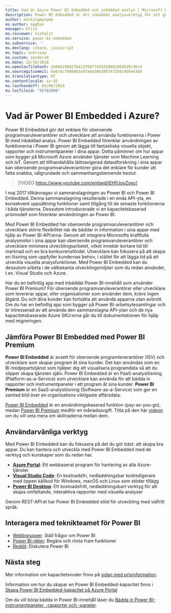 ```yaml
---
title: Vad är Azure Power BI Embedded och inbäddad analys | Microsoft Docs
description: Power BI Embedded är ett inbäddat analysverktyg för att göra det enklare för oberoende programvaruleverantörer och utvecklare att använda funktionerna i Power BI och hjälper dem att snabbt lägga till fantastiska visuella objekt, rapporter och instrumentpaneler i deras appar. Lär dig hur du använder inbäddad analysprogramvara, inbäddade analysverktyg eller inbäddade business intelligence-verktyg med Power BI Embedded.
author: markingmyname
ms.author: maghan
manager: kfile
ms.reviewer: nishalit
ms.service: power-bi-embedded
ms.subservice: ''
ms.devlang: csharp, javascript
ms.topic: overview
ms.custom: seodec18
ms.date: 12/10/2018
ms.openlocfilehash: 2e60d29602fb412f66f74d5258081003610c30cd
ms.sourcegitcommit: 0abcbc7898463adfa6e50b348747256c4b94e360
ms.translationtype: HT
ms.contentlocale: sv-SE
ms.lasthandoff: 02/06/2019
ms.locfileid: "55762086"
---
```

# <a name="what-is-power-bi-embedded-in-azure"></a>Vad är Power BI Embedded i Azure?

Power BI Embedded gör det enklare för oberoende programvaruleverantörer och utvecklare att använda funktionerna i Power BI med inbäddad analys. Power BI Embedded förenklar användningen av funktionerna i Power BI genom att lägga till fantastiska visuella objekt, rapporter och instrumentpaneler i dina appar. Detta påminner om hur appar som bygger på Microsoft Azure använder tjänster som Machine Learning och IoT. Genom att tillhandahålla lättnavigerad datautforskning i sina appar kan oberoende programvaruleverantörer göra det enklare för kunder att fatta snabba, välgrundade och sammanhangsberoende beslut.

> [!VIDEO https://www.youtube.com/embed/iEHfUuoZseo]

I maj 2017 tillkännagav vi sammanslagningen av Power BI och Power BI Embedded. Denna sammanslagning resulterade i en enda API-yta, en konsekvent uppsättning funktioner samt tillgång till de senaste funktionerna i båda tjänsterna. Dessutom introducerade vi en kapacitetsbaserad prismodell som förenklar användningen av Power BI.

Med Power BI Embedded har oberoende programvaruleverantörer och utvecklare större flexibilitet när de bäddar in information i sina appar med hjälp av Power BI-API:erna. Genom att integrera Microsofts kraftfulla analysmotor i sina appar kan oberoende programvaruleverantörer och utvecklare minimera utvecklingsarbetet, vilket innebär kortare tid till marknad och en bra konkurrensfördel. Utvecklare kan fokusera på att skapa en lösning som uppfyller kundernas behov, i stället för att lägga tid på att utveckla visuella analysfunktioner. Med Power BI Embedded kan du dessutom arbeta i de välbekanta utvecklingsmiljöer som du redan använder, t.ex. Visual Studio och Azure.

Har du en befintlig app med inbäddat Power BI-innehåll som använder Power BI Premium? För oberoende programvaruleverantörer eller utvecklare som levererar appar, eller organisationer som använder dem, krävs ingen åtgärd. Du och dina kunder kan fortsätta att använda apparna utan avbrott. Om du har en befintlig app som bygger på Power BI-arbetsytesamlingar och är intresserad av att använda den sammanslagna API-ytan och de nya kapacitetsbaserade Azure SKU:erna går du till dokumentationen för hjälp med migreringen.

## <a name="comparing-power-bi-embedded-with-power-bi-premium"></a>Jämföra Power BI Embedded med Power BI Premium

**Power BI Embedded** är avsett för oberoende programleverantörer (ISV) och utvecklare som skapar program åt sina kunder. Det kan användas som en BI-tredjepartstjänst som hjälper dig att visualisera programdata så att du slipper skapa tjänsten själv. Power BI Embedded är en PaaS-analyslösning (Platform-as-a-Service) som utvecklare kan använda för att bädda in rapporter och instrumentpaneler i ett program åt sina kunder. **Power BI Premium** är en SaaS-analyslösning (Software-as-a-Service) som ger en samlad bild över en organisations viktigaste affärsdata. 

[Power BI Embedded](https://azure.microsoft.com/pricing/details/power-bi-embedded/) är en användningsbaserad funktion (pay-as-you-go), medan [Power BI Premium](https://powerbi.microsoft.com/calculator/) medför en månadsavgift. Titta på den här [videon](https://www.youtube.com/watch?v=0y2oJikC6Xc&t=0s&list=PLv2BtOtLblH1dQPV49Ni12olDcUoW-GEl&index=3) om du vill veta mera om skillnaderna mellan dem.

## <a name="easy-to-use-tools"></a>Användarvänliga verktyg

Med Power BI Embedded kan du fokusera på det du gör bäst: att skapa bra appar. Du kan hantera och utveckla med Power BI Embedded med de verktyg och kunskaper som du redan har.

* [**Azure Portal**](https://portal.azure.com/): Ett webbaserat program för hantering av alla Azure-tjänster
* [**Visual Studio Code**](https://code.visualstudio.com/docs): En kostnadsfri, nedladdningsbar kodredigerare med öppen källkod för Windows, macOS och Linux som stöder tillägg
* [**Power BI Desktop**](https://powerbi.microsoft.com/desktop/): Ett kostnadsfritt, nedladdningsbart verktyg för att skapa omfattande, interaktiva rapporter med visuella analyser

Genom REST-API:et har Power BI Embedded stöd för utveckling med valfritt språk.

## <a name="engage-with-the-power-bi-engineering-team"></a>Interagera med teknikteamet för Power BI

* [Webbgrupper](https://community.powerbi.com/): Ställ frågor om Power BI
* [Power BI-idéer](https://ideas.powerbi.com): Begära och rösta fram funktioner
* [Reddit](https://www.reddit.com/r/PowerBI/): Diskutera Power BI

## <a name="next-steps"></a>Nästa steg

Mer information om kapacitetsnoder finns på [sidan med prisinformation](https://azure.microsoft.com/pricing/details/power-bi-embedded/).

Information om hur du skapar en Power BI Embedded-kapacitet finns i [Skapa Power BI Embedded-kapacitet på Azure Portal](azure-pbie-create-capacity.md)

Om du vill börja bädda in Power BI-innehåll läser du [Bädda in Power BI-instrumentpaneler, -rapporter och -paneler](https://powerbi.microsoft.com/documentation/powerbi-developer-embedding-content/).
